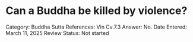 # Can a Buddha be killed by violence?

Category: Buddha
Sutta References: Vin Cv.7.3
Answer: No.
Date Entered: March 11, 2025
Review Status: Not started